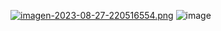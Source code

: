[![imagen-2023-08-27-220516554.png](https://i.postimg.cc/65VVVgym/imagen-2023-08-27-220516554.png)](https://postimg.cc/4mdhs8v6)
![image](https://github.com/Pradita777/Talleres-ProyectoIntegrador/assets/92939800/d41661c4-1093-4538-abaa-efa7841a5320)
